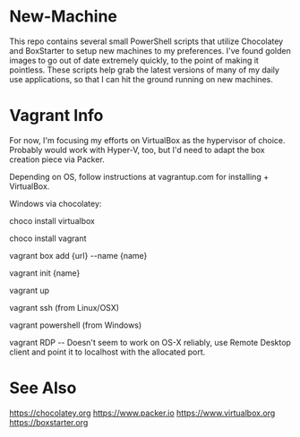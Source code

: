 New-Machine
===========

This repo contains several small PowerShell scripts that utilize Chocolatey and BoxStarter to setup new machines to my preferences. I've found golden images to go out of date extremely quickly, to the point of making it pointless. These scripts help grab the latest versions of many of my daily use applications, so that I can hit the ground running on new machines.

# Vagrant Info

For now, I'm focusing my efforts on VirtualBox as the hypervisor of choice. Probably would work with Hyper-V, too, but I'd need to adapt the box creation piece via Packer.

Depending on OS, follow instructions at vagrantup.com for installing + VirtualBox.

Windows via chocolatey: 

choco install virtualbox

choco install vagrant

vagrant box add {url} --name {name}

vagrant init {name}

vagrant up

vagrant ssh (from Linux/OSX)

vagrant powershell (from Windows)

vagrant RDP -- Doesn't seem to work on OS-X reliably, use Remote Desktop client and point it to localhost with the allocated port.

# See Also

https://chocolatey.org
https://www.packer.io
https://www.virtualbox.org
https://boxstarter.org
